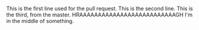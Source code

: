 This is the first line used for the pull request.
This is the second line. 
This is the third, from the master.
HRAAAAAAAAAAAAAAAAAAAAAAAAAAGH
I'm in the middle of something. 